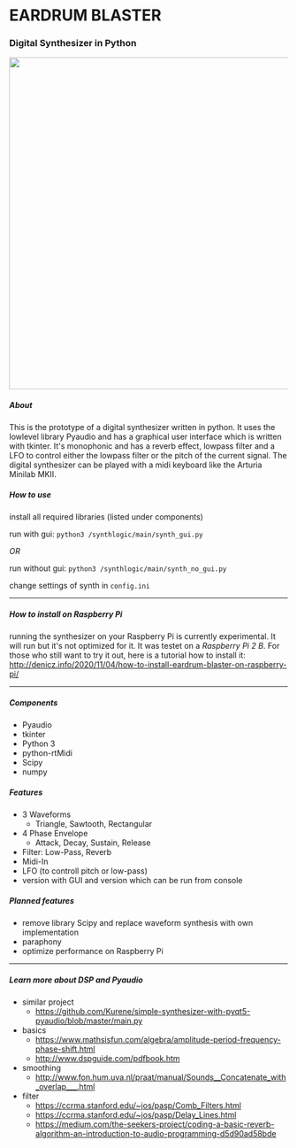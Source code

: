# EARDRUM BLASTER
### Digital Synthesizer in Python

<img src="http://denicz.info/wp-content/uploads/2020/08/diysynth-945x530.png" width="600" />

##### About
This is the prototype of a digital synthesizer written in python. It uses the lowlevel library Pyaudio and has a graphical user interface which is written with tkinter.
It's monophonic and has a reverb effect, lowpass filter and a LFO to control either the lowpass filter or the pitch of the current signal.
The digital synthesizer can be played with a midi keyboard like the Arturia Minilab MKII.

##### How to use

install all required libraries (listed under components)

run with gui: `python3 /synthlogic/main/synth_gui.py`

*OR*
 
run without gui: `python3 /synthlogic/main/synth_no_gui.py`

change settings of synth in `config.ini`
___

##### How to install on Raspberry Pi
running the synthesizer on your Raspberry Pi is currently experimental.
It will run but it's not optimized for it. It was testet on a *Raspberry Pi 2 B*.
For those who still want to try it out, here is a tutorial how to install it:
http://denicz.info/2020/11/04/how-to-install-eardrum-blaster-on-raspberry-pi/

___

##### Components
- Pyaudio
- tkinter
- Python 3
- python-rtMidi
- Scipy
- numpy

##### Features
- 3 Waveforms 
    - Triangle, Sawtooth, Rectangular
- 4 Phase Envelope 
    - Attack, Decay, Sustain, Release
- Filter: Low-Pass, Reverb
- Midi-In
- LFO (to controll pitch or low-pass)
- version with GUI and version which can be run from console

##### Planned features
- remove library Scipy and replace waveform synthesis with own implementation
- paraphony
- optimize performance on Raspberry Pi
___
##### Learn more about DSP and Pyaudio

- similar project
    - https://github.com/Kurene/simple-synthesizer-with-pyqt5-pyaudio/blob/master/main.py
- basics
    - https://www.mathsisfun.com/algebra/amplitude-period-frequency-phase-shift.html
    - http://www.dspguide.com/pdfbook.htm
- smoothing
    - http://www.fon.hum.uva.nl/praat/manual/Sounds__Concatenate_with_overlap___.html
- filter
    - https://ccrma.stanford.edu/~jos/pasp/Comb_Filters.html
    - https://ccrma.stanford.edu/~jos/pasp/Delay_Lines.html
    - https://medium.com/the-seekers-project/coding-a-basic-reverb-algorithm-an-introduction-to-audio-programming-d5d90ad58bde
